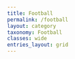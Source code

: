 ```yaml
---
title: Football
permalink: /football
layout: category
taxonomy: Football
classes: wide
entries_layout: grid
---
```

